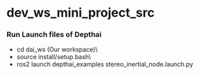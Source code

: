 # dev_ws_mini_project_src


### Run Launch files of Depthai
 - cd dai_ws (Our workspace)\
 - source install/setup.bash\
 - ros2 launch depthai_examples stereo_inertial_node.launch.py
